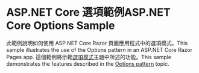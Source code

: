# <a name="aspnet-core-options-sample"></a><span data-ttu-id="51c2d-101">ASP.NET Core 選項範例</span><span class="sxs-lookup"><span data-stu-id="51c2d-101">ASP.NET Core Options Sample</span></span>

<span data-ttu-id="51c2d-102">此範例說明如何使用 ASP.NET Core Razor 頁面應用程式中的選項模式。</span><span class="sxs-lookup"><span data-stu-id="51c2d-102">This sample illustrates the use of the Options pattern in an ASP.NET Core Razor Pages app.</span></span> <span data-ttu-id="51c2d-103">這個範例將示範[選項模式](https://docs.microsoft.com/aspnet/core/fundamentals/configuration/options)主題中所述的功能。</span><span class="sxs-lookup"><span data-stu-id="51c2d-103">This sample demonstrates the features described in the [Options pattern](https://docs.microsoft.com/aspnet/core/fundamentals/configuration/options) topic.</span></span>
